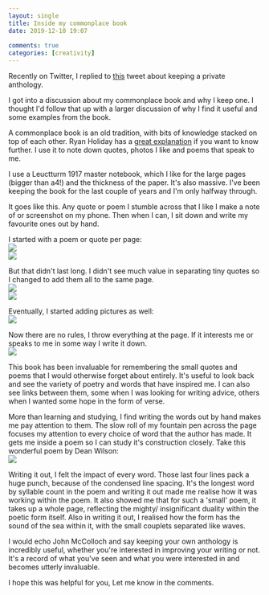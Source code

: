 ```yaml
---  
layout: single  
title: Inside my commonplace book  
date: 2019-12-10 19:07  
  
comments: true  
categories: [creativity]  
---  
```


Recently on Twitter, I replied to [this](https://twitter.com/JohnMcCullough_/status/1202520178417946625) tweet about keeping a private anthology.

I got into a discussion about my commonplace book and why I keep one. I thought I'd follow that up with a larger discussion of why I find it useful and some examples from the book.  

A commonplace book is an old tradition, with bits of knowledge stacked on top of each other. Ryan Holiday has a <a href="https://ryanholiday.net/how-and-why-to-keep-a-commonplace-book/">great explanation</a> if you want to know further. I use it to note down quotes, photos I like and poems that speak to me.   

<!--more-->  

I use a Leuctturm 1917 master notebook, which I like for the large pages (bigger than a4!) and the thickness of the paper. It's also massive. I've been keeping the book for the last couple of years and I'm only halfway through.   

It goes like this. Any quote or poem I stumble across that I like I make a note of or screenshot on my phone. Then when I can, I sit down and write my favourite ones out by hand.  

I started with a poem or quote per page:  
<img src="/assets/images/articles/commonplace7.jpg" class="responsive"><br>
<img src="/assets/images/articles/commonplace8.jpg" class="responsive"><br>

But that didn't last long.  I didn't see much value in separating tiny quotes so I changed to add them all to the same page.  
<img src="/assets/images/articles/commonplace2.jpg" class="responsive"><br>
<img src="/assets/images/articles/commonplace3.jpg" class="responsive"><br>

Eventually, I started adding pictures as well:  
<img src="/assets/images/articles/commonplace1.jpg" class="responsive"><br>

Now there are no rules, I throw everything at the page. If it interests me or speaks to me in some way I write it down.   
<img src="/assets/images/articles/commonplace5.jpg" class="responsive"><br>

This book has been invaluable for remembering the small quotes and poems that I would otherwise forget about entirely. It's useful to look back and see the variety of poetry and words that have inspired me. I can also see links between them, some when I was looking for writing advice, others when I wanted some hope in the form of verse.   

More than learning and studying, I find writing the words out by hand makes me pay attention to them. The slow roll of my fountain pen across the page focuses my attention to every choice of word that the author has made. It gets me inside a poem so I can study it's construction closely. Take this wonderful poem by Dean Wilson:  
<img src="/assets/images/articles/commonplace4.jpg" class="responsive"><br>

Writing it out, I felt the impact of every word. Those last four lines pack a huge punch, because of the condensed line spacing. It's the longest word by syllable count in the poem and writing it out made me realise how it was working within the poem. It also showed me that for such a 'small' poem, it takes up a whole page, reflecting the mighty/ insignificant duality within the poetic form itself. Also in writing it out, I realised how the form has the sound of the sea within it, with the small couplets separated like waves.  

I would echo John McColloch and say keeping your own anthology is incredibly useful, whether you're interested in improving your writing or not. It's a record of what you've seen and what you were interested in and becomes utterly invaluable.   

I hope this was helpful for you, Let me know in the comments.  

